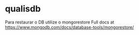 # qualisdb
Para restaurar o DB utilize o mongorestore
Full docs at https://www.mongodb.com/docs/database-tools/mongorestore/